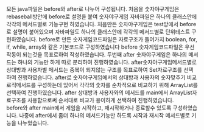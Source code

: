 모든 java파일은 before와 after로 나누어 구성됩니다.
처음을 숫자야구게임은 rebaseball방안에 before로 설명을 붙여 숫자야구게임 자바파일은 하나의 클래스안에 각각의 메서드별로 기능구현 하였습니다.
처음만든 숫자야구게임은 test방에서 before로 설명이 붙어있으며 자바파일도 하나의 클래스안에 각각의 메서드별로 단위테스트 구현하였습니다.
before로 만든 숫자게임코드파일은 자료구조가 들어가지 boolean, for, if, while, array와 같은 기본코드로 구성하였습니다
before 숫자게임코드파일은 우선 작동이 되는것을 목표로하여 작성하였습니다.
두번째 after 숫자야구게임은 하나의 메서드는 하나의 기능만 하게 따로 분리하여 진행하였습니다.
after숫자야구게임메서드별로 상대방과 사용자별 메서드는 중복이 되지않는 구조를 목표로하여 Set자료구조를 선택하여 진행하였습니다.
after로 숫자야구게임에서의 상대방과 사용자의 숫자맞추기 비교로직메서드를 구성하는데 있어서 각각의 숫자를 순차적으로 비교하기 위해 ArrayList를 선택하여 진행하였습니다.
after 상대방과 사용자와의 메서드를 main에서 ArrayList자료구조를 사용함으로써 순서대로 비교가 용이하게 선택하여 진행하였습니다.  
before와 after main에서 게임을 시작하고, 재시작하거나 종료할수 있도록 구성하였습니다. 
나중에 after에서 좀더 하나의 메서드기능만 하도록 시작과 재시작 메서드별로 기능을 나누었습니다.
